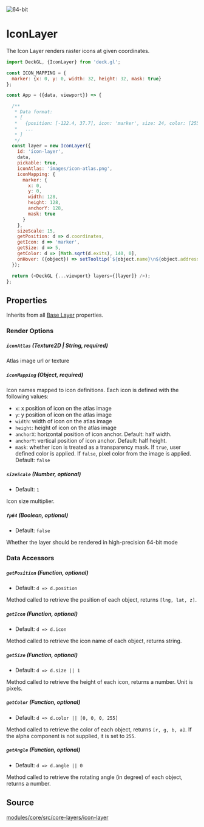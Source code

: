 <!-- INJECT:"IconLayerDemo" -->

<p class="badges">
  <img src="https://img.shields.io/badge/64--bit-support-blue.svg?style=flat-square" alt="64-bit" />
</p>

# IconLayer

The Icon Layer renders raster icons at given coordinates.

```js
import DeckGL, {IconLayer} from 'deck.gl';

const ICON_MAPPING = {
  marker: {x: 0, y: 0, width: 32, height: 32, mask: true}
};

const App = ({data, viewport}) => {

  /**
   * Data format:
   * [
   *   {position: [-122.4, 37.7], icon: 'marker', size: 24, color: [255, 0, 0]},
   *   ...
   * ]
   */
  const layer = new IconLayer({
    id: 'icon-layer',
    data,
    pickable: true,
    iconAtlas: 'images/icon-atlas.png',
    iconMapping: {
      marker: {
        x: 0,
        y: 0,
        width: 128,
        height: 128,
        anchorY: 128,
        mask: true
      }
    },
    sizeScale: 15,
    getPosition: d => d.coordinates,
    getIcon: d => 'marker',
    getSize: d => 5,
    getColor: d => [Math.sqrt(d.exits), 140, 0],
    onHover: ({object}) => setTooltip(`${object.name}\n${object.address}`)
  });

  return (<DeckGL {...viewport} layers={[layer]} />);
};
```

## Properties

Inherits from all [Base Layer](/docs/api-reference/layer.md) properties.

### Render Options

##### `iconAtlas` (Texture2D | String, required)

Atlas image url or texture

##### `iconMapping` (Object, required)

Icon names mapped to icon definitions. Each icon is defined with the following values:

* `x`: x position of icon on the atlas image
* `y`: y position of icon on the atlas image
* `width`: width of icon on the atlas image
* `height`: height of icon on the atlas image
* `anchorX`: horizontal position of icon anchor. Default: half width.
* `anchorY`: vertical position of icon anchor. Default: half height.
* `mask`: whether icon is treated as a transparency mask.
  If `true`, user defined color is applied.
  If `false`, pixel color from the image is applied.
  Default: `false`

##### `sizeScale` (Number, optional)

* Default: `1`

Icon size multiplier.

##### `fp64` (Boolean, optional)

* Default: `false`

Whether the layer should be rendered in high-precision 64-bit mode

### Data Accessors

##### `getPosition` (Function, optional)

* Default: `d => d.position`

Method called to retrieve the position of each object, returns `[lng, lat, z]`.

##### `getIcon` (Function, optional)

* Default: `d => d.icon`

Method called to retrieve the icon name of each object, returns string.

##### `getSize` (Function, optional)

* Default: `d => d.size || 1`

Method called to retrieve the height of each icon, returns a number. Unit is pixels.

##### `getColor` (Function, optional)

* Default: `d => d.color || [0, 0, 0, 255]`

Method called to retrieve the color of each object, returns `[r, g, b, a]`.
If the alpha component is not supplied, it is set to `255`.

##### `getAngle` (Function, optional)

* Default: `d => d.angle || 0`

Method called to retrieve the rotating angle (in degree) of each object, returns a number.

## Source

[modules/core/src/core-layers/icon-layer](https://github.com/uber/deck.gl/tree/5.2-release/modules/core/src/core-layers/icon-layer)


